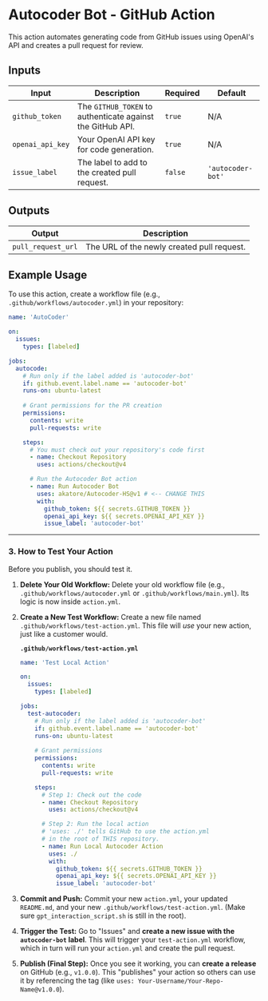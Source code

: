 # Autocoder Bot - GitHub Action

This action automates generating code from GitHub issues using OpenAI's API and creates a pull request for review.

## Inputs

| Input | Description | Required | Default |
| --- | --- | --- | --- |
| `github_token` | The `GITHUB_TOKEN` to authenticate against the GitHub API. | `true` | N/A |
| `openai_api_key` | Your OpenAI API key for code generation. | `true` | N/A |
| `issue_label` | The label to add to the created pull request. | `false` | `'autocoder-bot'` |

## Outputs

| Output | Description |
| --- | --- |
| `pull_request_url` | The URL of the newly created pull request. |

## Example Usage

To use this action, create a workflow file (e.g., `.github/workflows/autocoder.yml`) in your repository:

```yaml
name: 'AutoCoder'

on:
  issues:
    types: [labeled]

jobs:
  autocode:
    # Run only if the label added is 'autocoder-bot'
    if: github.event.label.name == 'autocoder-bot'
    runs-on: ubuntu-latest
    
    # Grant permissions for the PR creation
    permissions:
      contents: write
      pull-requests: write

    steps:
      # You must check out your repository's code first
      - name: Checkout Repository
        uses: actions/checkout@v4

      # Run the Autocoder Bot action
      - name: Run Autocoder Bot
        uses: akatore/Autocoder-HS@v1 # <-- CHANGE THIS
        with:
          github_token: ${{ secrets.GITHUB_TOKEN }}
          openai_api_key: ${{ secrets.OPENAI_API_KEY }}
          issue_label: 'autocoder-bot'

```
---

### **3. How to Test Your Action**

Before you publish, you should test it.

1.  **Delete Your Old Workflow:**
    Delete your old workflow file (e.g., `.github/workflows/autocoder.yml` or `.github/workflows/main.yml`). Its logic is now inside `action.yml`.

2.  **Create a New Test Workflow:**
    Create a new file named `.github/workflows/test-action.yml`. This file will *use* your new action, just like a customer would.

    **`.github/workflows/test-action.yml`**
    ```yaml
    name: 'Test Local Action'

    on:
      issues:
        types: [labeled]
    
    jobs:
      test-autocoder:
        # Run only if the label added is 'autocoder-bot'
        if: github.event.label.name == 'autocoder-bot'
        runs-on: ubuntu-latest
        
        # Grant permissions
        permissions:
          contents: write
          pull-requests: write
    
        steps:
          # Step 1: Check out the code
          - name: Checkout Repository
            uses: actions/checkout@v4
    
          # Step 2: Run the local action
          # 'uses: ./' tells GitHub to use the action.yml
          # in the root of THIS repository.
          - name: Run Local Autocoder Action
            uses: ./ 
            with:
              github_token: ${{ secrets.GITHUB_TOKEN }}
              openai_api_key: ${{ secrets.OPENAI_API_KEY }}
              issue_label: 'autocoder-bot'
    ```

3.  **Commit and Push:**
    Commit your new `action.yml`, your updated `README.md`, and your new `.github/workflows/test-action.yml`. (Make sure `gpt_interaction_script.sh` is still in the root).

4.  **Trigger the Test:**
    Go to "Issues" and **create a new issue with the `autocoder-bot` label**. This will trigger your `test-action.yml` workflow, which in turn will run your `action.yml` and create the pull request.

5.  **Publish (Final Step):**
    Once you see it working, you can **create a release** on GitHub (e.g., `v1.0.0`). This "publishes" your action so others can use it by referencing the tag (like `uses: Your-Username/Your-Repo-Name@v1.0.0`).


